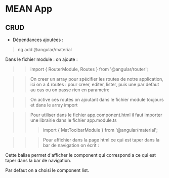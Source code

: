# MEAN App 
## CRUD 

+ Dépendances ajoutées : 
> ng add @angular/material

Dans le fichier module : 
on ajoute : 
>> import { RouterModule, Routes } from '@angular/router';

>> On creer un array pour spécifier les routes de notre application, ici on a 4 routes : pour creer, editer, lister, puis une par defaut au cas ou on passe rien en parametre

>> On active ces routes on ajoutant dans le fichier module toujours et dans le array import 

>> Pour utiliser <mat-toolbar> dans le fichier app.component.html
	il faut importer une librairie dans le fichier app.module.ts
>>>   import { MatToolbarModule } from '@angular/material';


>>> Pour affichier dans la page html ce qui est taper dans la bar de navigation on écrit :
  <router-outlet></router-outlet> 

  Cette balise permet d'afficher le component qui correspond a ce qui est taper dans la bar de navigation.

  Par defaut on a choisi le component list. 